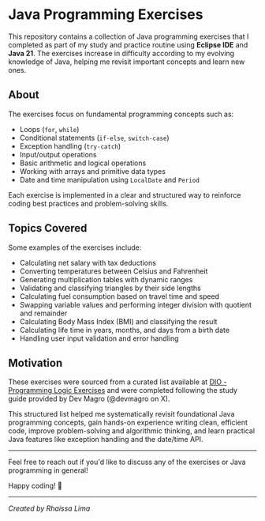 # Java Programming Exercises

This repository contains a collection of Java programming exercises that I completed as part of my study and practice routine using **Eclipse IDE** and **Java 21**. The exercises increase in difficulty according to my evolving knowledge of Java, helping me revisit important concepts and learn new ones.

## About

The exercises focus on fundamental programming concepts such as:

- Loops (`for`, `while`)
- Conditional statements (`if-else`, `switch-case`)
- Exception handling (`try-catch`)
- Input/output operations
- Basic arithmetic and logical operations
- Working with arrays and primitive data types
- Date and time manipulation using `LocalDate` and `Period`

Each exercise is implemented in a clear and structured way to reinforce coding best practices and problem-solving skills.

## Topics Covered

Some examples of the exercises include:

- Calculating net salary with tax deductions
- Converting temperatures between Celsius and Fahrenheit
- Generating multiplication tables with dynamic ranges
- Validating and classifying triangles by their side lengths
- Calculating fuel consumption based on travel time and speed
- Swapping variable values and performing integer division with quotient and remainder
- Calculating Body Mass Index (BMI) and classifying the result
- Calculating life time in years, months, and days from a birth date
- Handling user input validation and error handling

## Motivation

These exercises were sourced from a curated list available at [DIO - Programming Logic Exercises](https://www.dio.me/articles/lista-de-exercicios-para-treinar-logica-de-programacao) and were completed following the study guide provided by Dev Magro (@devmagro on X). 

This structured list helped me systematically revisit foundational Java programming concepts, gain hands-on experience writing clean, efficient code, improve problem-solving and algorithmic thinking, and learn practical Java features like exception handling and the date/time API.

---

Feel free to reach out if you'd like to discuss any of the exercises or Java programming in general!

Happy coding! 🚀

---

*Created by Rhaissa Lima*
